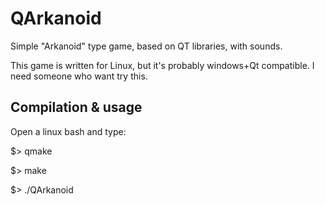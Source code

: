 # QArkanoid
Simple "Arkanoid" type game, based on QT libraries, with sounds.

This game is written for Linux, but it's probably windows+Qt compatible. I need someone who want try this.


## Compilation & usage

Open a linux bash and type:

$> qmake

$> make

$> ./QArkanoid


